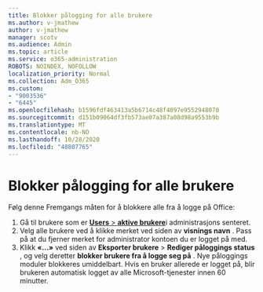 ```yaml
---
title: Blokker pålogging for alle brukere
ms.author: v-jmathew
author: v-jmathew
manager: scotv
ms.audience: Admin
ms.topic: article
ms.service: o365-administration
ROBOTS: NOINDEX, NOFOLLOW
localization_priority: Normal
ms.collection: Adm_O365
ms.custom:
- "9003536"
- "6445"
ms.openlocfilehash: b1596fdf463413a5b6714c48f4097e9552948070
ms.sourcegitcommit: d151b09064df3fb573ae07a387a08d98a9553b9b
ms.translationtype: MT
ms.contentlocale: nb-NO
ms.lasthandoff: 10/28/2020
ms.locfileid: "48807765"
---
```

# <a name="block-sign-in-for-all-users"></a>Blokker pålogging for alle brukere

Følg denne Fremgangs måten for å blokkere alle fra å logge på Office:

1. Gå til brukere som er [ **Users**  >  **aktive brukere**](https://admin.microsoft.com/Adminportal/Home?source=applauncher#/users)i administrasjons senteret.
2. Velg alle brukere ved å klikke merket ved siden av **visnings navn** . Pass på at du fjerner merket for administrator kontoen du er logget på med.
3. Klikk **«...»** ved siden av **Eksporter brukere**  >  **Rediger påloggings status** , og velg deretter **blokker brukere fra å logge seg på** . Nye påloggings moduler blokkeres umiddelbart. Hvis en bruker allerede er logget på, blir brukeren automatisk logget av alle Microsoft-tjenester innen 60 minutter.
